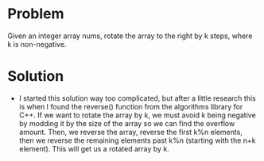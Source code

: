 # Problem
Given an integer array nums, rotate the array to the right by k steps, where k is non-negative.

# Solution
- I started this solution way too complicated, but after a little research this is when I found the reverse() function from the algorithms library for C++. If we want to rotate the array by k, we must avoid k being negative by modding it by the size of the array so we can find the overflow amount. Then, we reverse the array, reverse the first k%n elements, then we reverse the remaining elements past k%n (starting with the n+k element). This will get us a rotated array by k.
